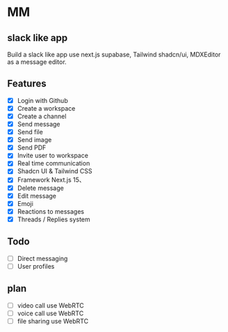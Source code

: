 # MM

## slack like app

Build a slack like app use next.js supabase, Tailwind shadcn/ui, MDXEditor as a message editor.

## Features

- [x] Login with Github
- [x] Create a workspace
- [x] Create a channel
- [x] Send message
- [x] Send file
- [x] Send image
- [x] Send PDF
- [x] Invite user to workspace
- [x] Real time communication
- [x] Shadcn UI & Tailwind CSS
- [x] Framework Next.js 15、
- [x] Delete message
- [x] Edit message
- [x] Emoji 
- [x] Reactions to messages
- [x] Threads / Replies system

## Todo

- [ ] Direct messaging
- [ ] User profiles

## plan

- [ ] video call use WebRTC
- [ ] voice call use WebRTC
- [ ] file sharing use WebRTC
